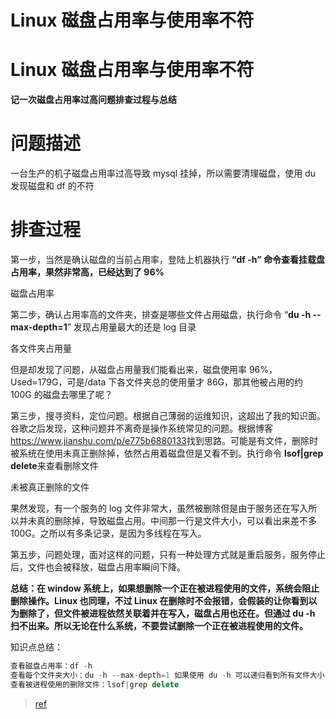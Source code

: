 # Linux 磁盘占用率与使用率不符


# Linux 磁盘占用率与使用率不符

**记一次磁盘占用率过高问题排查过程与总结**

# 问题描述

一台生产的机子磁盘占用率过高导致 mysql 挂掉，所以需要清理磁盘，使用 du 发现磁盘和 df 的不符

# 排查过程

第一步，当然是确认磁盘的当前占用率，登陆上机器执行 **“df \-h” 命令查看挂载盘占用率，果然非常高，已经达到了 96\%**

磁盘占用率

第二步，确认占用率高的文件夹，排查是哪些文件占用磁盘，执行命令 “**du \-h \--max-depth=1**” 发现占用量最大的还是 log 目录

各文件夹占用量

但是却发现了问题，从磁盘占用量我们能看出来，磁盘使用率 96\%，Used=179G，可是/data 下各文件夹总的使用量才 86G，那其他被占用的约 100G 的磁盘去哪里了呢？

第三步，搜寻资料，定位问题。根据自己薄弱的运维知识，这超出了我的知识面。谷歌之后发现，这种问题并不离奇是操作系统常见的问题。根据博客 <https://www.jianshu.com/p/e775b6880133>找到思路。可能是有文件，删除时被系统在使用未真正删除掉，依然占用着磁盘但是又看不到。执行命令 **lsof|grep delete**来查看删除文件

未被真正删除的文件

果然发现，有一个服务的 log 文件非常大，虽然被删除但是由于服务还在写入所以并未真的删除掉，导致磁盘占用。中间那一行是文件大小，可以看出来差不多 100G。之所以有多条记录，是因为多线程在写入。

第五步，问题处理，面对这样的问题，只有一种处理方式就是重启服务，服务停止后，文件也会被释放，磁盘占用率瞬间下降。

**总结：在 window 系统上，如果想删除一个正在被进程使用的文件，系统会阻止删除操作。Linux 也同理，不过 Linux 在删除时不会报错，会假装的让你看到以为删除了，但文件被进程依然关联着并在写入，磁盘占用也还在。但通过 du \-h 扫不出来。所以无论在什么系统，不要尝试删除一个正在被进程使用的文件。**

知识点总结：

```js
查看磁盘占用率：df -h
查看每个文件夹大小：du -h --max-depth=1 如果使用 du -h 可以递归看到所有文件大小
查看被进程使用的删除文件：lsof|grep delete
```

> [ref](https://cloud.tencent.com/developer/article/1800402)

